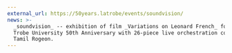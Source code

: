 ```yaml
---
external_url: https://50years.latrobe/events/soundvision/
news: >-
  _soundvision_ -- exhibition of film _Variations on Leonard French_ for La
  Trobe University 50th Anniversary with 26-piece live orchestration composed by
  Tamil Rogeon.
---
```

